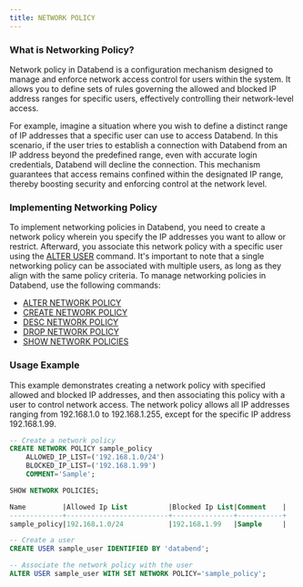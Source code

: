 ```yaml
---
title: NETWORK POLICY
---
```


### What is Networking Policy?

Network policy in Databend is a configuration mechanism designed to manage and enforce network access control for users within the system. It allows you to define sets of rules governing the allowed and blocked IP address ranges for specific users, effectively controlling their network-level access.

For example, imagine a situation where you wish to define a distinct range of IP addresses that a specific user can use to access Databend. In this scenario, if the user tries to establish a connection with Databend from an IP address beyond the predefined range, even with accurate login credentials, Databend will decline the connection. This mechanism guarantees that access remains confined within the designated IP range, thereby boosting security and enforcing control at the network level.

### Implementing Networking Policy

To implement networking policies in Databend, you need to create a network policy wherein you specify the IP addresses you want to allow or restrict. Afterward, you associate this network policy with a specific user using the [ALTER USER](../02-user/03-user-alter-user.md) command. It's important to note that a single networking policy can be associated with multiple users, as long as they align with the same policy criteria. To manage networking policies in Databend, use the following commands:

- [ALTER NETWORK POLICY](ddl-alter-policy.md)
- [CREATE NETWORK POLICY](ddl-create-policy.md)
- [DESC NETWORK POLICY](ddl-desc-policy.md)
- [DROP NETWORK POLICY](ddl-drop-policy.md)
- [SHOW NETWORK POLICIES](ddl-show-policy.md)

### Usage Example

This example demonstrates creating a network policy with specified allowed and blocked IP addresses, and then associating this policy with a user to control network access. The network policy allows all IP addresses ranging from 192.168.1.0 to 192.168.1.255, except for the specific IP address 192.168.1.99.

```sql
-- Create a network policy
CREATE NETWORK POLICY sample_policy
    ALLOWED_IP_LIST=('192.168.1.0/24')
    BLOCKED_IP_LIST=('192.168.1.99')
    COMMENT='Sample';

SHOW NETWORK POLICIES;

Name         |Allowed Ip List          |Blocked Ip List|Comment    |
-------------+-------------------------+---------------+-----------+
sample_policy|192.168.1.0/24           |192.168.1.99   |Sample     |

-- Create a user
CREATE USER sample_user IDENTIFIED BY 'databend';

-- Associate the network policy with the user
ALTER USER sample_user WITH SET NETWORK POLICY='sample_policy';
```